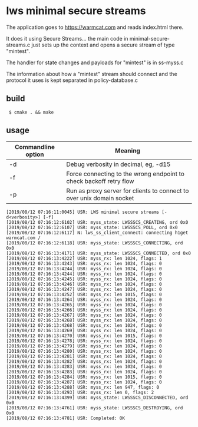 # lws minimal secure streams

The application goes to https://warmcat.com and reads index.html there.

It does it using Secure Streams... the main code in minimal-secure-streams.c
just sets up the context and opens a secure stream of type "mintest".

The handler for state changes and payloads for "mintest" is in ss-myss.c

The information about how a "mintest" stream should connect and the
protocol it uses is kept separated in policy-database.c

## build

```
 $ cmake . && make
```

## usage

Commandline option|Meaning
---|---
-d <loglevel>|Debug verbosity in decimal, eg, -d15
-f| Force connecting to the wrong endpoint to check backoff retry flow
-p| Run as proxy server for clients to connect to over unix domain socket

```
[2019/08/12 07:16:11:0045] USR: LWS minimal secure streams [-d<verbosity>] [-f]
[2019/08/12 07:16:12:6102] USR: myss_state: LWSSSCS_CREATING, ord 0x0
[2019/08/12 07:16:12:6107] USR: myss_state: LWSSSCS_POLL, ord 0x0
[2019/08/12 07:16:12:6117] N: lws_ss_client_connect: connecting h1get warmcat.com /
[2019/08/12 07:16:12:6118] USR: myss_state: LWSSSCS_CONNECTING, ord 0x0
[2019/08/12 07:16:13:4171] USR: myss_state: LWSSSCS_CONNECTED, ord 0x0
[2019/08/12 07:16:13:4222] USR: myss_rx: len 1024, flags: 1
[2019/08/12 07:16:13:4243] USR: myss_rx: len 1024, flags: 0
[2019/08/12 07:16:13:4244] USR: myss_rx: len 1024, flags: 0
[2019/08/12 07:16:13:4244] USR: myss_rx: len 1024, flags: 0
[2019/08/12 07:16:13:4245] USR: myss_rx: len 1024, flags: 0
[2019/08/12 07:16:13:4246] USR: myss_rx: len 1024, flags: 0
[2019/08/12 07:16:13:4247] USR: myss_rx: len 1024, flags: 0
[2019/08/12 07:16:13:4252] USR: myss_rx: len 1015, flags: 0
[2019/08/12 07:16:13:4264] USR: myss_rx: len 1024, flags: 0
[2019/08/12 07:16:13:4265] USR: myss_rx: len 1024, flags: 0
[2019/08/12 07:16:13:4266] USR: myss_rx: len 1024, flags: 0
[2019/08/12 07:16:13:4267] USR: myss_rx: len 1024, flags: 0
[2019/08/12 07:16:13:4268] USR: myss_rx: len 1024, flags: 0
[2019/08/12 07:16:13:4268] USR: myss_rx: len 1024, flags: 0
[2019/08/12 07:16:13:4269] USR: myss_rx: len 1024, flags: 0
[2019/08/12 07:16:13:4270] USR: myss_rx: len 1015, flags: 0
[2019/08/12 07:16:13:4278] USR: myss_rx: len 1024, flags: 0
[2019/08/12 07:16:13:4279] USR: myss_rx: len 1024, flags: 0
[2019/08/12 07:16:13:4280] USR: myss_rx: len 1024, flags: 0
[2019/08/12 07:16:13:4281] USR: myss_rx: len 1024, flags: 0
[2019/08/12 07:16:13:4282] USR: myss_rx: len 1024, flags: 0
[2019/08/12 07:16:13:4283] USR: myss_rx: len 1024, flags: 0
[2019/08/12 07:16:13:4283] USR: myss_rx: len 1024, flags: 0
[2019/08/12 07:16:13:4284] USR: myss_rx: len 1015, flags: 0
[2019/08/12 07:16:13:4287] USR: myss_rx: len 1024, flags: 0
[2019/08/12 07:16:13:4288] USR: myss_rx: len 947, flags: 0
[2019/08/12 07:16:13:4293] USR: myss_rx: len 0, flags: 2
[2019/08/12 07:16:13:4399] USR: myss_state: LWSSSCS_DISCONNECTED, ord 0x0
[2019/08/12 07:16:13:4761] USR: myss_state: LWSSSCS_DESTROYING, ord 0x0
[2019/08/12 07:16:13:4781] USR: Completed: OK
```
